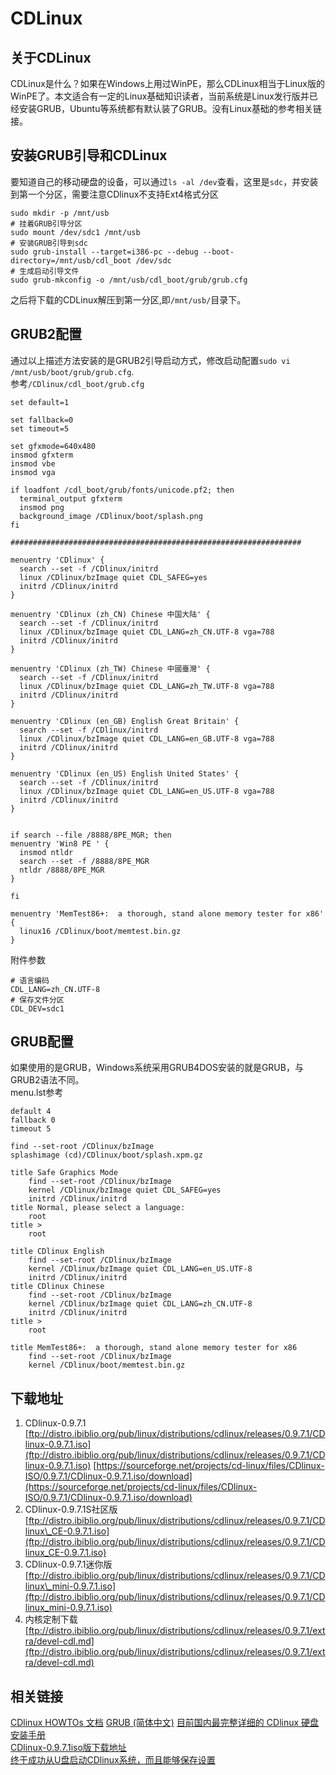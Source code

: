 # CDLinux

## 关于CDLinux

CDLinux是什么？如果在Windows上用过WinPE，那么CDLinux相当于Linux版的WinPE了。本文适合有一定的Linux基础知识读者，当前系统是Linux发行版并已经安装GRUB，Ubuntu等系统都有默认装了GRUB。没有Linux基础的参考相关链接。

## 安装GRUB引导和CDLinux

要知道自己的移动硬盘的设备，可以通过`ls -al /dev`查看，这里是`sdc`，并安装到第一个分区，需要注意CDlinux不支持Ext4格式分区

```shell
sudo mkdir -p /mnt/usb
# 挂着GRUB引导分区
sudo mount /dev/sdc1 /mnt/usb
# 安装GRUB引导到sdc
sudo grub-install --target=i386-pc --debug --boot-directory=/mnt/usb/cdl_boot /dev/sdc
# 生成启动引导文件
sudo grub-mkconfig -o /mnt/usb/cdl_boot/grub/grub.cfg
```

之后将下载的CDLinux解压到第一分区,即`/mnt/usb/`目录下。

## GRUB2配置

通过以上描述方法安装的是GRUB2引导启动方式，修改启动配置`sudo vi /mnt/usb/boot/grub/grub.cfg`.  
参考`/CDlinux/cdl_boot/grub.cfg`

```grub
set default=1

set fallback=0
set timeout=5

set gfxmode=640x480
insmod gfxterm
insmod vbe
insmod vga

if loadfont /cdl_boot/grub/fonts/unicode.pf2; then
  terminal_output gfxterm
  insmod png
  background_image /CDlinux/boot/splash.png
fi

#################################################################

menuentry 'CDlinux' {
  search --set -f /CDlinux/initrd
  linux /CDlinux/bzImage quiet CDL_SAFEG=yes
  initrd /CDlinux/initrd
}

menuentry 'CDlinux (zh_CN) Chinese 中国大陆' {
  search --set -f /CDlinux/initrd
  linux /CDlinux/bzImage quiet CDL_LANG=zh_CN.UTF-8 vga=788
  initrd /CDlinux/initrd
}

menuentry 'CDlinux (zh_TW) Chinese 中國臺灣' {
  search --set -f /CDlinux/initrd
  linux /CDlinux/bzImage quiet CDL_LANG=zh_TW.UTF-8 vga=788
  initrd /CDlinux/initrd
}

menuentry 'CDlinux (en_GB) English Great Britain' {
  search --set -f /CDlinux/initrd
  linux /CDlinux/bzImage quiet CDL_LANG=en_GB.UTF-8 vga=788
  initrd /CDlinux/initrd
}

menuentry 'CDlinux (en_US) English United States' {
  search --set -f /CDlinux/initrd
  linux /CDlinux/bzImage quiet CDL_LANG=en_US.UTF-8 vga=788
  initrd /CDlinux/initrd
}


if search --file /8888/8PE_MGR; then
menuentry 'Win8 PE ' {
  insmod ntldr
  search --set -f /8888/8PE_MGR
  ntldr /8888/8PE_MGR
}

fi

menuentry 'MemTest86+:  a thorough, stand alone memory tester for x86' {
  linux16 /CDlinux/boot/memtest.bin.gz
}
```

附件参数

```
# 语言编码
CDL_LANG=zh_CN.UTF-8
# 保存文件分区
CDL_DEV=sdc1
```

## GRUB配置

如果使用的是GRUB，Windows系统采用GRUB4DOS安装的就是GRUB，与GRUB2语法不同。  
menu.lst参考

```
default 4
fallback 0
timeout 5

find --set-root /CDlinux/bzImage
splashimage (cd)/CDlinux/boot/splash.xpm.gz

title Safe Graphics Mode
    find --set-root /CDlinux/bzImage
    kernel /CDlinux/bzImage quiet CDL_SAFEG=yes
    initrd /CDlinux/initrd
title Normal, please select a language:
    root
title >
    root

title CDlinux English
    find --set-root /CDlinux/bzImage
    kernel /CDlinux/bzImage quiet CDL_LANG=en_US.UTF-8
    initrd /CDlinux/initrd
title CDlinux Chinese
    find --set-root /CDlinux/bzImage
    kernel /CDlinux/bzImage quiet CDL_LANG=zh_CN.UTF-8
    initrd /CDlinux/initrd
title >
    root

title MemTest86+:  a thorough, stand alone memory tester for x86
    find --set-root /CDlinux/bzImage
    kernel /CDlinux/boot/memtest.bin.gz
```

## 下载地址

1. CDlinux-0.9.7.1
   [ftp://distro.ibiblio.org/pub/linux/distributions/cdlinux/releases/0.9.7.1/CDlinux-0.9.7.1.iso](ftp://distro.ibiblio.org/pub/linux/distributions/cdlinux/releases/0.9.7.1/CDlinux-0.9.7.1.iso)
   [https://sourceforge.net/projects/cd-linux/files/CDlinux-ISO/0.9.7.1/CDlinux-0.9.7.1.iso/download](https://sourceforge.net/projects/cd-linux/files/CDlinux-ISO/0.9.7.1/CDlinux-0.9.7.1.iso/download)
2. CDlinux-0.9.7.1S社区版
   [ftp://distro.ibiblio.org/pub/linux/distributions/cdlinux/releases/0.9.7.1/CDlinux\_CE-0.9.7.1.iso](ftp://distro.ibiblio.org/pub/linux/distributions/cdlinux/releases/0.9.7.1/CDlinux_CE-0.9.7.1.iso)
3. CDlinux-0.9.7.1迷你版
   [ftp://distro.ibiblio.org/pub/linux/distributions/cdlinux/releases/0.9.7.1/CDlinux\_mini-0.9.7.1.iso](ftp://distro.ibiblio.org/pub/linux/distributions/cdlinux/releases/0.9.7.1/CDlinux_mini-0.9.7.1.iso)
4. 内核定制下载
   [ftp://distro.ibiblio.org/pub/linux/distributions/cdlinux/releases/0.9.7.1/extra/devel-cdl.md](ftp://distro.ibiblio.org/pub/linux/distributions/cdlinux/releases/0.9.7.1/extra/devel-cdl.md)

## 相关链接

[CDlinux HOWTOs 文档](http://cd-linux.sourceforge.net/archive/0.4/howto-cn.html)
[GRUB (简体中文)](https://wiki.archlinux.org/index.php/GRUB_%28%E7%AE%80%E4%BD%93%E4%B8%AD%E6%96%87%29)
[目前国内最完整详细的 CDlinux 硬盘安装手册](http://cdlinux.net/cdlinux-10-1-1.html)  
[CDlinux-0.9.7.1iso版下载地址](http://cdlinux.net/cdlinux-2-1-1.html)  
[终于成功从U盘启动CDlinux系统，而且能够保存设置](http://blog.sina.com.cn/s/blog_6751e16f01012d4q.html)

